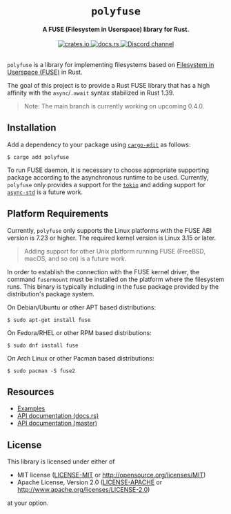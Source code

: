 <h1 align="center">
  <code>polyfuse</code>
</h1>
<div align="center">
  <strong>
    A FUSE (Filesystem in Userspace) library for Rust.
  </strong>
</div>

<br />

<div align="center">
  <a href="https://crates.io/crates/polyfuse">
    <img src="https://img.shields.io/crates/v/polyfuse.svg?style=flat-square"
         alt="crates.io"
    />
  </a>
  <!--<a href="https://blog.rust-lang.org/2019/12/19/Rust-1.40.0.html">
    <img src="https://img.shields.io/badge/rust--toolchain-1.40.0-gray?style=flat-square"
         alt="rust toolchain"
    />
  </a>-->
  <a href="https://docs.rs/polyfuse">
    <img src="https://img.shields.io/badge/docs-latest-blue.svg?style=flat-square"
         alt="docs.rs" />
  </a>
  <a href="https://discord.gg/qHHdweYFVp">
    <img src="https://img.shields.io/discord/778686351352135701.svg?style=flat-square&label=&logo=discord&logoColor=ffffff&color=7389D8&labelColor=6A7EC2"
         alt="Discord channel"
    />
  </a>
</div>

<br />

`polyfuse` is a library for implementing filesystems based on [Filesystem in Userspace (FUSE)](https://en.wikipedia.org/wiki/Filesystem_in_Userspace) in Rust.

The goal of this project is to provide a Rust FUSE library that has a high affinity with the `async`/`.await` syntax stabilized in Rust 1.39.

> Note: The main branch is currently working on upcoming 0.4.0.

## Installation

Add a dependency to your package using [`cargo-edit`](https://github.com/killercup/cargo-edit) as follows:

```shell-session
$ cargo add polyfuse
```

To run FUSE daemon, it is necessary to choose appropriate supporting package according to the asynchronous runtime to be used.
Currently, `polyfuse` only provides a support for the [`tokio`](https://github.com/tokio-rs/tokio) and adding support for [`async-std`](https://github.com/async-rs/async-std) is a future work.

## Platform Requirements

Currently, `polyfuse` only supports the Linux platforms with the FUSE ABI version is 7.23 or higher.
The required kernel version is Linux 3.15 or later.

> Adding support for other Unix platform running FUSE (FreeBSD, macOS, and so on) is a future work.

In order to establish the connection with the FUSE kernel driver, the command
`fusermount` must be installed on the platform where the filesystem runs.
This binary is typically including in the fuse package provided by the distribution's package system.

On Debian/Ubuntu or other APT based distributions:

```shell-session
$ sudo apt-get install fuse
```

On Fedora/RHEL or other RPM based distributions:

```shell-session
$ sudo dnf install fuse
```

On Arch Linux or other Pacman based distributions:

```shell-session
$ sudo pacman -S fuse2
```

## Resources

* [Examples](https://github.com/ubnt-intrepid/polyfuse/tree/master/examples)
* [API documentation (docs.rs)](https://docs.rs/polyfuse)
* [API documentation (master)](https://ubnt-intrepid.github.io/polyfuse/)

## License

This library is licensed under either of

* MIT license ([LICENSE-MIT](LICENSE-MIT) or http://opensource.org/licenses/MIT)
* Apache License, Version 2.0 ([LICENSE-APACHE](LICENSE-APACHE) or http://www.apache.org/licenses/LICENSE-2.0)

at your option.
